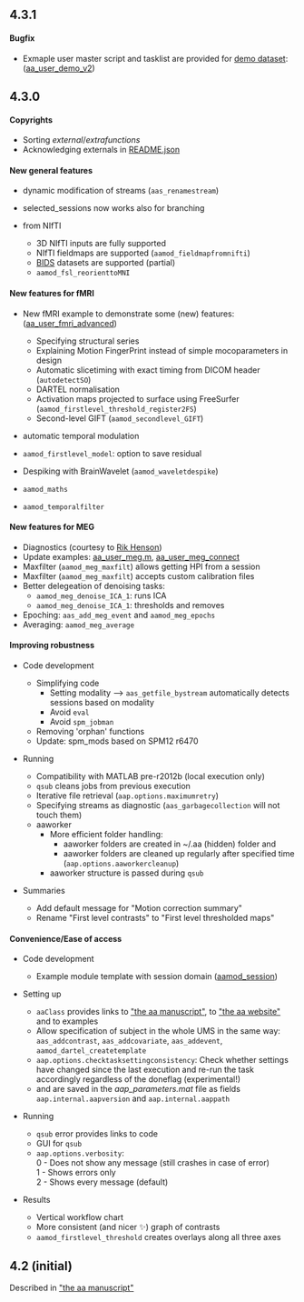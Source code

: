 ## 4.3.1 ##

#### Bugfix ####
  - Exmaple user master script and tasklist are provided for [demo dataset](http://cusacklab.org/downloads/aa_demo_v1.tar.gz):  ([aa\_user\_demo\_v2](https://github.com/rhodricusack/automaticanalysis/blob/devel-share/examples/aa_user_demo_v2.m))

## 4.3.0 ##

#### Copyrights ####
  - Sorting _external_/_extrafunctions_
  - Acknowledging externals in [README.json](https://github.com/rhodricusack/automaticanalysis/blob/devel-share/external/README.json)

#### New general features ####
  - dynamic modification of streams (`aas_renamestream`)
  - selected_sessions now works also for branching

  - from NIfTI
    - 3D NIfTI inputs are fully supported
    - NIfTI fieldmaps are supported (`aamod_fieldmapfromnifti`)
    - [BIDS](bids.neuroimaging.io) datasets are supported (partial)
    - `aamod_fsl_reorienttoMNI`
	
#### New features for fMRI ####
  - New fMRI example to demonstrate some (new) features: ([aa\_user\_fmri\_advanced](https://github.com/rhodricusack/automaticanalysis/blob/devel-share/examples/aa_user_fmri_advanced.m))
    - Specifying structural series
    - Explaining Motion FingerPrint instead of simple mocoparameters in design
    - Automatic slicetiming with exact timing from DICOM header (`autodetectSO`)
    - DARTEL normalisation
    - Activation maps projected to surface using FreeSurfer (`aamod_firstlevel_threshold_register2FS`)
    - Second-level GIFT (`aamod_secondlevel_GIFT`)

  - automatic temporal modulation
  - `aamod_firstlevel_model`: option to save residual 
  - Despiking with BrainWavelet (`aamod_waveletdespike`)
  - `aamod_maths`
  - `aamod_temporalfilter`

#### New features for MEG ####
  - Diagnostics (courtesy to [Rik Henson](https://www.mrc-cbu.cam.ac.uk/people/rik.henson))
  - Update examples: [aa\_user\_meg.m](https://github.com/rhodricusack/automaticanalysis/blob/devel-share/examples/aa_user_meg.m), [aa\_user_meg\_connect](https://github.com/rhodricusack/automaticanalysis/blob/devel-share/examples/aa_user_meg_connect.m)
  - Maxfilter (`aamod_meg_maxfilt`) allows getting HPI from a session
  - Maxfilter (`aamod_meg_maxfilt`) accepts custom calibration files
  - Better delegeation of denoising tasks:
    - `aamod_meg_denoise_ICA_1`: runs ICA
    - `aamod_meg_denoise_ICA_1`: thresholds and removes
  - Epoching: `aas_add_meg_event` and `aamod_meg_epochs`
  - Averaging: `aamod_meg_average`

#### Improving robustness ####
  - Code development
    - Simplifying code
      - Setting modality --> `aas_getfile_bystream` automatically detects sessions based on modality
      - Avoid `eval`
      - Avoid `spm_jobman`
    - Removing 'orphan' functions
    - Update: spm_mods based on SPM12 r6470
				
  - Running
    - Compatibility with MATLAB pre-r2012b (local execution only)
    - `qsub` cleans jobs from previous execution
    - Iterative file retrieval (`aap.options.maximumretry`) 
	- Specifying streams as diagnostic (`aas_garbagecollection` will not touch them)
    - aaworker
      - More efficient folder handling: 
        - aaworker folders are created in ~/.aa (hidden) folder and 
        - aaworker folders are cleaned up regularly after specified time (`aap.options.aaworkercleanup`)
      - aaworker structure is passed during `qsub`

  - Summaries
    - Add default message for "Motion correction summary"
    - Rename "First level contrasts" to "First level thresholded maps"

#### Convenience/Ease of access ####
  - Code development
    - Example module template with session domain ([aamod_session](https://github.com/rhodricusack/automaticanalysis/blob/devel-share/examples/aamod_session.m))

  - Setting up
    - `aaClass` provides links to ["the aa manuscript"](http://dx.doi.org/10.3389/fninf.2014.00090), to ["the aa website"](http://automaticanalysis.org) and to examples
    - Allow specification of subject in the whole UMS in the same way: `aas_addcontrast`, `aas_addcovariate`, `aas_addevent`, `aamod_dartel_createtemplate`
    - `aap.options.checktasksettingconsistency`: Check whether settings have changed since the last execution and re-run the task accordingly regardless of the doneflag (experimental!)
    - <aa version> and <aa path> are saved in the _aap\_parameters.mat_ file as fields `aap.internal.aapversion` and `aap.internal.aappath`

  - Running
    - `qsub` error provides links to code
    - GUI for `qsub`
    - `aap.options.verbosity`:
      <br>0 - Does not show any message (still crashes in case of error)
      <br>1 - Shows errors only
      <br>2 - Shows every message (default)

  - Results
    - Vertical workflow chart
    - More consistent (and nicer :sparkles:) graph of contrasts 
    - `aamod_firstlevel_threshold` creates overlays along all three axes

## 4.2 (initial) ##

Described in ["the aa manuscript"](http://dx.doi.org/10.3389/fninf.2014.00090)

